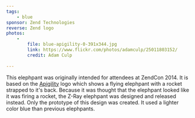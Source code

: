 ```yaml
---
tags:
    - blue
sponsor: Zend Technologies
reverse: Zend logo
photos:
    -
        file: blue-apigility-0-391x344.jpg
        link: https://www.flickr.com/photos/adamculp/25011803152/
        credit: Adam Culp
    
---
```

This elephpant was originally intended for attendees at ZendCon 2014. It is based
on the [Apigility](https://apigility.org/) logo which shows a flying elephpant with
a rocket strapped to it's back. Because it was thought that the elephpant looked
like it was firing a rocket, the Z-Ray elephpant was designed and released instead.
Only the prototype of this design was created. It used a lighter color blue than
previous elephpants.
